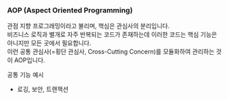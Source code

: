 ### AOP (Aspect Oriented Programming)

관점 지향 프로그래밍이라고 불리며, 핵심은 관심사의 분리입니다.  
비즈니스 로직과 별개로 자주 반복되는 코드가 존재하는데 이러한 코드는 핵심 기능은 아니지만 모든 곳에서 필요합니다.  
이런 공통 관심사(=횡단 관심사, Cross-Cutting Concern)를 모듈화하여 관리하는 것이 AOP입니다.

공통 기능 예시

- 로깅, 보안, 트랜잭션

<br />
